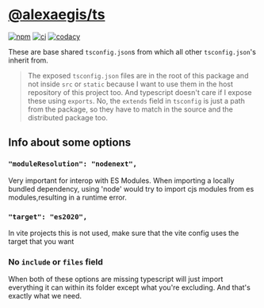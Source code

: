 # [@alexaegis/ts](https://github.com/AlexAegis/js-tooling/tree/master/packages/ts)

[![npm](https://img.shields.io/npm/v/@alexaegis/ts/latest)](https://www.npmjs.com/package/@alexaegis/ts)
[![ci](https://github.com/AlexAegis/js-tooling/actions/workflows/cicd.yml/badge.svg)](https://github.com/AlexAegis/js-tooling/actions/workflows/cicd.yml)
[![codacy](https://app.codacy.com/project/badge/Grade/7939332dc9454dc1b0529e720ff902e6)](https://www.codacy.com/gh/AlexAegis/js-tooling/dashboard?utm_source=github.com&utm_medium=referral&utm_content=AlexAegis/js-tooling&utm_campaign=Badge_Grade)

These are base shared `tsconfig.json`s from which all other `tsconfig.json`'s
inherit from.

> The exposed `tsconfig.json` files are in the root of this package and not
> inside `src` or `static` because I want to use them in the host repository of
> this project too. And typescript doesn't care if I expose these using
> `exports`. No, the `extends` field in `tsconfig` is just a path from the
> package, so they have to match in the source and the distributed package too.

## Info about some options

### `"moduleResolution": "nodenext",`

Very important for interop with ES Modules. When importing a locally bundled
dependency, using 'node' would try to import cjs modules from es
modules,resulting in a runtime error.

### `"target": "es2020",`

In vite projects this is not used, make sure that the vite config uses the
target that you want

### No `include` or `files` field

When both of these options are missing typescript will just import everything it
can within its folder except what you're excluding. And that's exactly what we
need.

